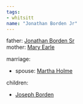```yaml
---
tags:
- whitsitt
name: "Jonathan Borden Jr"
---
```


father: [Jonathan Borden Sr](Jonathan%20Borden%20Sr.md)  
mother: [Mary Earle](Mary%20Earle)

marriage:
  - spouse: [Martha Holme](Martha%20Holme)   

children:
  - [Joseph Borden](Joseph%20Borden.md)

